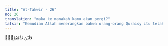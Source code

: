 ```yaml
---
title: "At-Takwir - 26"
no: 26
translation: "maka ke manakah kamu akan pergi?"
tafsir: "Kemudian Allah menerangkan bahwa orang-orang Quraisy itu telah sesat, jauh dari jalan kebenaran, dan tidak mengetahui jalan kebijaksanaan, sehingga Allah bertanya kepada mereka, \"Maka ke manakah kamu akan pergi?\" Maksudnya ialah sesudah diterangkan bahwa Al-Qur'an itu benar-benar datang dari Allah dan di dalamnya terdapat pelajaran dan petunjuk yang membimbing manusia ke jalan yang lurus, ditanyakan kepada orang-orang kafir itu, \"Jalan manakah yang akan kamu tempuh lagi?\""
---
```


فَاَيْنَ تَذْهَبُوْنَۗ
